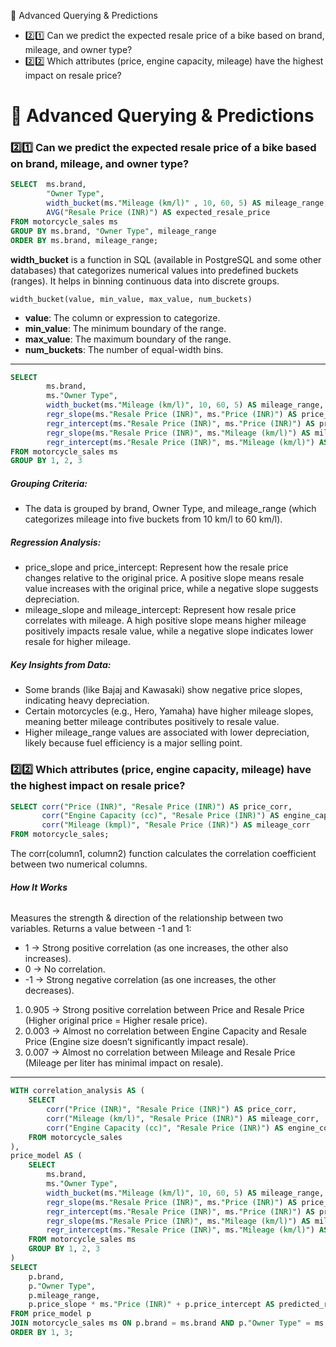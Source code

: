 📌 Advanced Querying & Predictions
* 2️⃣1️⃣ Can we predict the expected resale price of a bike based on brand, mileage, and owner type?
* 2️⃣2️⃣ Which attributes (price, engine capacity, mileage) have the highest impact on resale price?

# 📌 Advanced Querying & Predictions

### 2️⃣1️⃣ Can we predict the expected resale price of a bike based on brand, mileage, and owner type?
```sql
SELECT 	ms.brand, 
		"Owner Type", 
		width_bucket(ms."Mileage (km/l)" , 10, 60, 5) AS mileage_range, 
       	AVG("Resale Price (INR)") AS expected_resale_price
FROM motorcycle_sales ms
GROUP BY ms.brand, "Owner Type", mileage_range
ORDER BY ms.brand, mileage_range;
```

**width_bucket** is a function in SQL (available in PostgreSQL and some other databases) that categorizes numerical values into predefined buckets (ranges). It helps in binning continuous data into discrete groups.

`width_bucket(value, min_value, max_value, num_buckets)`

* **value**: The column or expression to categorize.
* **min_value**: The minimum boundary of the range.
* **max_value**: The maximum boundary of the range.
* **num_buckets**: The number of equal-width bins.

----

```sql
SELECT 
        ms.brand,
        ms."Owner Type", 
        width_bucket(ms."Mileage (km/l)", 10, 60, 5) AS mileage_range,
        regr_slope(ms."Resale Price (INR)", ms."Price (INR)") AS price_slope,
        regr_intercept(ms."Resale Price (INR)", ms."Price (INR)") AS price_intercept,
        regr_slope(ms."Resale Price (INR)", ms."Mileage (km/l)") AS mileage_slope,
        regr_intercept(ms."Resale Price (INR)", ms."Mileage (km/l)") AS mileage_intercept
FROM motorcycle_sales ms
GROUP BY 1, 2, 3
```

##### **Grouping Criteria:**

* The data is grouped by brand, Owner Type, and mileage_range (which categorizes mileage into five buckets from 10 km/l to 60 km/l).

##### **Regression Analysis:**

* price_slope and price_intercept: Represent how the resale price changes relative to the original price. A positive slope means resale value increases with the original price, while a negative slope suggests depreciation.
* mileage_slope and mileage_intercept: Represent how resale price correlates with mileage. A high positive slope means higher mileage positively impacts resale value, while a negative slope indicates lower resale for higher mileage.

##### **Key Insights from Data:**

* Some brands (like Bajaj and Kawasaki) show negative price slopes, indicating heavy depreciation.
* Certain motorcycles (e.g., Hero, Yamaha) have higher mileage slopes, meaning better mileage contributes positively to resale value.
* Higher mileage_range values are associated with lower depreciation, likely because fuel efficiency is a major selling point.



### 2️⃣2️⃣ Which attributes (price, engine capacity, mileage) have the highest impact on resale price?
```sql
SELECT corr("Price (INR)", "Resale Price (INR)") AS price_corr,
       corr("Engine Capacity (cc)", "Resale Price (INR)") AS engine_capacity_corr,
       corr("Mileage (kmpl)", "Resale Price (INR)") AS mileage_corr
FROM motorcycle_sales;
```

The corr(column1, column2) function calculates the correlation coefficient between two numerical columns.

###### **How It Works**

Measures the strength & direction of the relationship between two variables.
Returns a value between -1 and 1:
* 1 → Strong positive correlation (as one increases, the other also increases).
* 0 → No correlation.
* -1 → Strong negative correlation (as one increases, the other decreases).

1. 0.905 → Strong positive correlation between Price and Resale Price (Higher original price = Higher resale price).
2. 0.003 → Almost no correlation between Engine Capacity and Resale Price (Engine size doesn’t significantly impact resale).
3. 0.007 → Almost no correlation between Mileage and Resale Price (Mileage per liter has minimal impact on resale).

-----

```sql
WITH correlation_analysis AS (
    SELECT 
        corr("Price (INR)", "Resale Price (INR)") AS price_corr,
        corr("Mileage (km/l)", "Resale Price (INR)") AS mileage_corr,
        corr("Engine Capacity (cc)", "Resale Price (INR)") AS engine_corr
    FROM motorcycle_sales
),
price_model AS (
    SELECT 
        ms.brand,
        ms."Owner Type", 
        width_bucket(ms."Mileage (km/l)", 10, 60, 5) AS mileage_range,
        regr_slope(ms."Resale Price (INR)", ms."Price (INR)") AS price_slope,
        regr_intercept(ms."Resale Price (INR)", ms."Price (INR)") AS price_intercept,
        regr_slope(ms."Resale Price (INR)", ms."Mileage (km/l)") AS mileage_slope,
        regr_intercept(ms."Resale Price (INR)", ms."Mileage (km/l)") AS mileage_intercept
    FROM motorcycle_sales ms
    GROUP BY 1, 2, 3
)
SELECT 
    p.brand,
    p."Owner Type",
    p.mileage_range,
    p.price_slope * ms."Price (INR)" + p.price_intercept AS predicted_resale_price_price
FROM price_model p
JOIN motorcycle_sales ms ON p.brand = ms.brand AND p."Owner Type" = ms."Owner Type"
ORDER BY 1, 3;
```